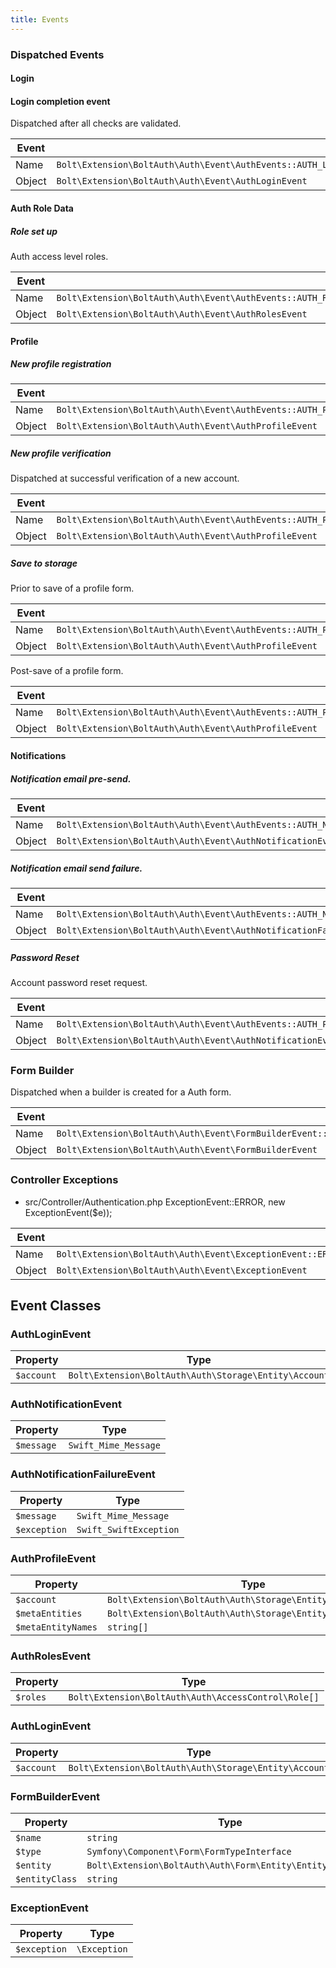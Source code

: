 ```yaml
---
title: Events
---
```


### Dispatched Events

#### Login

#### Login completion event 

Dispatched after all checks are validated.

| Event  |     |
| -------| --- |
| Name   | `Bolt\Extension\BoltAuth\Auth\Event\AuthEvents::AUTH_LOGIN`
| Object | `Bolt\Extension\BoltAuth\Auth\Event\AuthLoginEvent`


#### Auth Role Data

##### Role set up

Auth access level roles.

| Event  |     |
| -------| --- |
| Name   | `Bolt\Extension\BoltAuth\Auth\Event\AuthEvents::AUTH_ROLE`
| Object | `Bolt\Extension\BoltAuth\Auth\Event\AuthRolesEvent`


#### Profile

##### New profile registration

| Event  |     |
| -------| --- |
| Name   | `Bolt\Extension\BoltAuth\Auth\Event\AuthEvents::AUTH_PROFILE_REGISTER`
| Object | `Bolt\Extension\BoltAuth\Auth\Event\AuthProfileEvent`


##### New profile verification

Dispatched at successful verification of a new account.

| Event  |     |
| -------| --- |
| Name   | `Bolt\Extension\BoltAuth\Auth\Event\AuthEvents::AUTH_PROFILE_VERIFY`
| Object | `Bolt\Extension\BoltAuth\Auth\Event\AuthProfileEvent`


##### Save to storage

Prior to save of a profile form.

| Event  |     |
| -------| --- |
| Name   | `Bolt\Extension\BoltAuth\Auth\Event\AuthEvents::AUTH_PROFILE_PRE_SAVE`
| Object | `Bolt\Extension\BoltAuth\Auth\Event\AuthProfileEvent`


Post-save of a profile form.

| Event  |     |
| -------| --- |
| Name   | `Bolt\Extension\BoltAuth\Auth\Event\AuthEvents::AUTH_PROFILE_POST_SAVE`
| Object | `Bolt\Extension\BoltAuth\Auth\Event\AuthProfileEvent`


#### Notifications

##### Notification email pre-send.

| Event  |     |
| -------| --- |
| Name   | `Bolt\Extension\BoltAuth\Auth\Event\AuthEvents::AUTH_NOTIFICATION_PRE_SEND`
| Object | `Bolt\Extension\BoltAuth\Auth\Event\AuthNotificationEvent`


##### Notification email send failure.

| Event  |     |
| -------| --- |
| Name   | `Bolt\Extension\BoltAuth\Auth\Event\AuthEvents::AUTH_NOTIFICATION_FAILURE`
| Object | `Bolt\Extension\BoltAuth\Auth\Event\AuthNotificationFailureEvent`


##### Password Reset

Account password reset request.

| Event  |     |
| -------| --- |
| Name   | `Bolt\Extension\BoltAuth\Auth\Event\AuthEvents::AUTH_PROFILE_RESET`
| Object | `Bolt\Extension\BoltAuth\Auth\Event\AuthNotificationEvent`


### Form Builder

Dispatched when a builder is created for a Auth form.

| Event  |     |
| -------| --- |
| Name   | `Bolt\Extension\BoltAuth\Auth\Event\FormBuilderEvent::BUILD`
| Object | `Bolt\Extension\BoltAuth\Auth\Event\FormBuilderEvent`




### Controller Exceptions

- src/Controller/Authentication.php
ExceptionEvent::ERROR, new ExceptionEvent($e));

| Event  |     |
| -------| --- |
| Name   | `Bolt\Extension\BoltAuth\Auth\Event\ExceptionEvent::ERROR`
| Object | `Bolt\Extension\BoltAuth\Auth\Event\ExceptionEvent`



## Event Classes 

### AuthLoginEvent

| Property           | Type |
| ------------------ | ---- |
| `$account`         | `Bolt\Extension\BoltAuth\Auth\Storage\Entity\Account`


### AuthNotificationEvent

| Property           | Type |
| ------------------ | ---- |
| `$message`         | `Swift_Mime_Message`


### AuthNotificationFailureEvent

| Property           | Type |
| ------------------ | ---- |
| `$message`         | `Swift_Mime_Message`
| `$exception`       | `Swift_SwiftException`


### AuthProfileEvent

| Property           | Type |
| ------------------ | ---- |
| `$account`         | `Bolt\Extension\BoltAuth\Auth\Storage\Entity\Account`
| `$metaEntities`    | `Bolt\Extension\BoltAuth\Auth\Storage\Entity\AccountMeta[]`
| `$metaEntityNames` | `string[]`


### AuthRolesEvent

| Property           | Type |
| ------------------ | ---- |
| `$roles`           | `Bolt\Extension\BoltAuth\Auth\AccessControl\Role[]`


### AuthLoginEvent

| Property           | Type |
| ------------------ | ---- |
| `$account`         | `Bolt\Extension\BoltAuth\Auth\Storage\Entity\Account`


### FormBuilderEvent

| Property           | Type |
| ------------------ | ---- |
| `$name`            | `string`
| `$type`            | `Symfony\Component\Form\FormTypeInterface`
| `$entity`          | `Bolt\Extension\BoltAuth\Auth\Form\Entity\EntityInterface`
| `$entityClass`     | `string`


### ExceptionEvent

| Property           | Type |
| ------------------ | ---- |
| `$exception`       | `\Exception`
